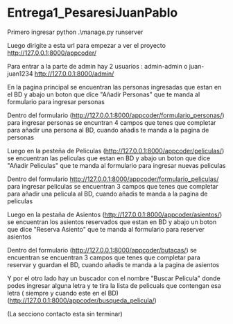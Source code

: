 # Entrega1_PesaresiJuanPablo

Primero ingresar python .\manage.py runserver

Luego dirigite a esta url para empezar a ver el proyecto http://127.0.0.1:8000/appcoder/

Para entrar a la parte de admin hay 2 usuarios : admin-admin o juan-juan1234 http://127.0.0.1:8000/admin/

En la pagina principal se encuentran las personas ingresadas que estan en el BD y abajo un boton que dice "Añadir Personas" que te manda al formulario para ingresar personas

Dentro del formulario (http://127.0.0.1:8000/appcoder/formulario_personas/) para ingresar personas se encuntran 4 campos que tenes que completar para añadir una persona al BD, cuando añadis te manda a la pagina de personas

Luego en la pesteña de Peliculas (http://127.0.0.1:8000/appcoder/peliculas/) se encuentran las peliculas que estan en BD  y abajo un boton que dice "Añadir Peliculas" que te manda al formulario para ingresar nuevas peliculas

Dentro del formulario http://127.0.0.1:8000/appcoder/formulario_peliculas/ para ingresar peliculas se encuentran 3 campos que tenes que completar para añadir una pelicula al BD, cuando añadis te manda a la pagina de peliculas

Luego en la pestaña de Asientos (http://127.0.0.1:8000/appcoder/asientos/) se encuentran los asientos reservados que estan en BD y abajo un boton que dice "Reserva Asiento" que te manda al formulario para reserver asientos

Dentro del formulario (http://127.0.0.1:8000/appcoder/butacas/) se encuentran se encuentran 3 campos que tenes que completar para reservar y guardan el BD, cuando añadis te manda a la pagina de asientos

Y por el otro lado hay un buscador con el nombre "Buscar Pelicula" donde podes ingresar alguna letra y te tira la lista de pelicuals que contengan esa letra ( siempre y cuando este en el BD)
(http://127.0.0.1:8000/appcoder/busqueda_pelicula/)

(La secciono contacto esta sin terminar)

